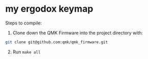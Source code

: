 # my ergodox keymap

Steps to compile:

1. Clone down the QMK Firmware into the project directory with:

  ```bash
  git clone git@github.com:qmk/qmk_firmware.git
  ```

2. Run `make all`
